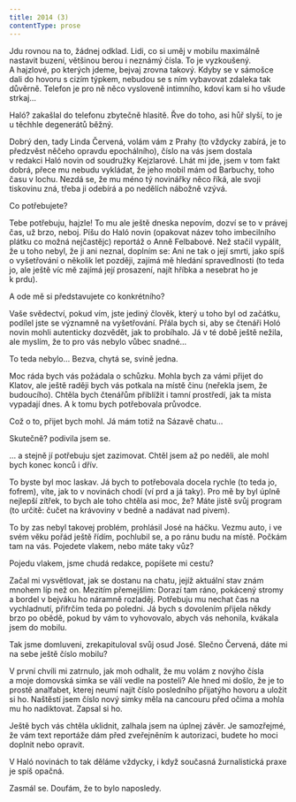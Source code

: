 ```yaml
---
title: 2014 (3)
contentType: prose
---
```


  

Jdu rovnou na to, žádnej odklad. Lidi, co si uměj v mobilu maximálně nastavit buzení, většinou berou i neznámý čísla. To je vyzkoušený. A hajzlové, po kterých jdeme, bejvaj zrovna takový. Kdyby se v sámošce dali do hovoru s cizím týpkem, nebudou se s ním vybavovat zdaleka tak důvěrně. Telefon je pro ně něco vysloveně intimního, kdoví kam si ho všude strkaj…

Haló? zakašlal do telefonu zbytečně hlasitě. Řve do toho, asi hůř slyší, to je u těchhle degenerátů běžný.

Dobrý den, tady Linda Červená, volám vám z Prahy (to vždycky zabírá, je to předzvěst něčeho opravdu epochálního), číslo na vás jsem dostala v redakci Haló novin od soudružky Kejzlarové. Lhát mi jde, jsem v tom fakt dobrá, přece mu nebudu vykládat, že jeho mobil mám od Barbuchy, toho času v lochu. Nezdá se, že mu méno tý novinářky něco říká, ale svoji tiskovinu zná, třeba ji odebírá a po nedělích nábožně vzývá.

Co potřebujete?

Tebe potřebuju, hajzle! To mu ale ještě dneska nepovím, dozví se to v právej čas, už brzo, neboj. Píšu do Haló novin (opakovat název toho imbecilního plátku co možná nejčastějc) reportáž o Anně Felbabové. Než stačil vypálit, že u toho nebyl, že ji ani neznal, doplním se: Ani ne tak o její smrti, jako spíš o vyšetřování o několik let později, zajímá mě hledání spravedlnosti (to teda jo, ale ještě víc mě zajímá její prosazení, najít hříbka a nesebrat ho je k prdu).

A ode mě si představujete co konkrétního?

Vaše svědectví, pokud vím, jste jediný člověk, který u toho byl od začátku, podílel jste se významně na vyšetřování. Přála bych si, aby se čtenáři Holó novin mohli autenticky dozvědět, jak to probíhalo. Já v té době ještě nežila, ale myslím, že to pro vás nebylo vůbec snadné…

To teda nebylo… Bezva, chytá se, svině jedna.

Moc ráda bych vás požádala o schůzku. Mohla bych za vámi přijet do Klatov, ale ještě raději bych vás potkala na místě činu (neřekla jsem, že budoucího). Chtěla bych čtenářům přiblížit i tamní prostředí, jak ta místa vypadají dnes. A k tomu bych potřebovala průvodce.

Což o to, přijet bych mohl. Já mám totiž na Sázavě chatu…

Skutečně? podivila jsem se.

… a stejně jí potřebuju sjet zazimovat. Chtěl jsem až po neděli, ale mohl bych konec konců i dřív.

To byste byl moc laskav. Já bych to potřebovala docela rychle (to teda jo, fofrem), víte, jak to v novinách chodí (ví prd a já taky). Pro mě by byl úplně nejlepší zítřek, to bych ale toho chtěla asi moc, že? Máte jistě svůj program (to určitě: čučet na krávoviny v bedně a nadávat nad pivem).

To by zas nebyl takovej problém, prohlásil José na háčku. Vezmu auto, i ve svém věku pořád ještě řídím, pochlubil se, a po ránu budu na místě. Počkám tam na vás. Pojedete vlakem, nebo máte taky vůz?

Pojedu vlakem, jsme chudá redakce, popíšete mi cestu?

Začal mi vysvětlovat, jak se dostanu na chatu, jejíž aktuální stav znám mnohem líp než on. Mezitím přemejšlim: Dorazí tam ráno, pokácený stromy a bordel v bejváku ho náramně rozladěj. Potřebuju mu nechat čas na vychladnutí, přifrčím teda po poledni. Já bych s dovolením přijela někdy brzo po obědě, pokud by vám to vyhovovalo, abych vás nehonila, kvákala jsem do mobilu.

Tak jsme domluveni, zrekapituloval svůj osud José. Slečno Červená, dáte mi na sebe ještě číslo mobilu?

V první chvíli mi zatrnulo, jak moh odhalit, že mu volám z novýho čísla a moje domovská simka se válí vedle na posteli? Ale hned mi došlo, že je to prostě analfabet, kterej neumí najít číslo posledního přijatýho hovoru a uložit si ho. Naštěstí jsem číslo nový simky měla na cancouru před očima a mohla mu ho nadiktovat. Zapsal si ho.

Ještě bych vás chtěla uklidnit, zalhala jsem na úplnej závěr. Je samozřejmé, že vám text reportáže dám před zveřejněním k autorizaci, budete ho moci doplnit nebo opravit.

V Haló novinách to tak děláme vždycky, i když současná žurnalistická praxe je spíš opačná.

Zasmál se. Doufám, že to bylo naposledy.
